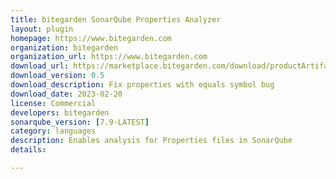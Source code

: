 ```yaml
---
title: bitegarden SonarQube Properties Analyzer
layout: plugin
homepage: https://www.bitegarden.com
organization: bitegarden
organization_url: https://www.bitegarden.com
download_url: https://marketplace.bitegarden.com/download/productArtifact?productName=bitegarden-properties-plugin&productVersion=0.5&productFileExt=jar&customerEmail=sonarplugins@gmail.com&customerName=sonarqube&customerSurnames=marketplace&customerCompany=bitegarden
download_version: 0.5
download_description: Fix properties with equals symbol bug
download_date: 2023-02-20
license: Commercial
developers: bitegarden
sonarqube_version: [7.9-LATEST]
category: languages
description: Enables analysis for Properties files in SonarQube
details: 

---
```

